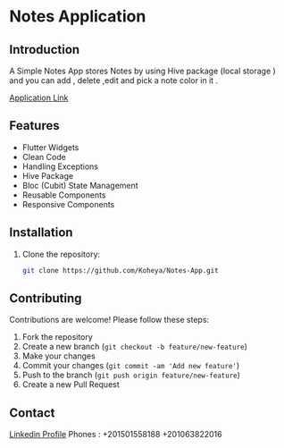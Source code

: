 # Notes Application

## Introduction

A Simple Notes App stores Notes by using Hive package (local storage ) and you can add , delete ,edit and pick a note color in it .


[Application Link](https://www.linkedin.com/posts/mohamed-said-koheya-4989571a9_flutter-flutterdeveloper-flutterdev-activity-7173804283614679040-NPRp?utm_source=share&utm_medium=member_android)

## Features

- Flutter Widgets
- Clean Code
- Handling Exceptions
- Hive Package
- Bloc (Cubit) State Management
- Reusable Components
- Responsive Components

## Installation

1. Clone the repository:

    ```bash
    git clone https://github.com/Koheya/Notes-App.git
    ```

## Contributing

Contributions are welcome! Please follow these steps:

1. Fork the repository
2. Create a new branch (`git checkout -b feature/new-feature`)
3. Make your changes
4. Commit your changes (`git commit -am 'Add new feature'`)
5. Push to the branch (`git push origin feature/new-feature`)
6. Create a new Pull Request


## Contact
[Linkedin Profile](https://www.linkedin.com/in/mohamed-koheya/)
Phones :
+201501558188
+201063822016

